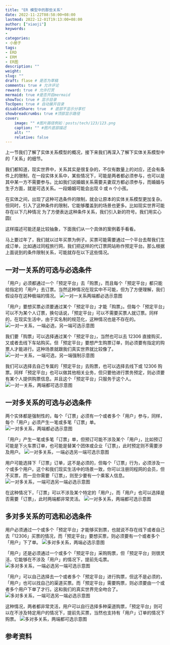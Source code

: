 ```yaml
---
title: "ER 模型中的那些关系"
date: 2022-11-22T08:58:00+08:00
lastmod: 2022-12-01T19:13:00+08:00
author: ["xiaoji"]
keywords: 
- 
categories: 
- 小册子
tags:
- ERD
- ERM
- ER图
description: ""
weight:
slug: ""
draft: flase # 是否为草稿
comments: true # 允许评论
reward: true # 允许打赏
mermaid: true #是否开启mermaid
showToc: true # 显示目录
TocOpen: true # 自动展开目录
disableShare: true  # 底部不显示分享栏
showbreadcrumbs: true #顶部显示路径
cover:
    image: "" #图片路径例如：posts/tech/123/123.png
    caption: "" #图片底部描述
    alt: ""
    relative: false
---
```


上一节我们了解了实体关系模型的概况，接下来我们再深入了解下实体关系模型中的「关系」的细节。

我们都知道，现实世界中，关系其实是很复杂的，不仅有数量上的对应，还会有条件上的限制，在一段实体关系中，某些情况下，可能是两者都必须参与，也可以是其中某一方不需要参与。比如我们说婚姻关系需要夫妻双方都必须参与，而婚姻与生子方面，就是可选关系。一段婚姻可能会出现 0 或 n  个小孩。

在实体之间，出现了这种可选条件的限制，就会让原本的实体关系模型更加复杂。但同时，引入了这种条件的限制，它能够覆盖到的场景也更多。比如现实世界可能存在以下几种情况
为了方便表达这种条件关系，我们引入新的符号。我们用实心圆(

这样描述可能还是比较抽象，下面我们从一个具体的案例着手看看。

马上要过年了，我们就以过年买票为例子。买票可能需要通过一个平台去帮我们生成订单，比如通过同程旅行网，我们把这样的代订票网站称作预定平台。那么根据上面说到的条件限制关系，可能就存在以下这些情况。

## 一对一关系的可选与必选条件
「用户」必须都通过一个「预定平台」去「购票」，而且每个「预定平台」都只能给指定的「用户」去订票。当然这种情况在现实中不可能，但为了方便理解，我们假设存在这种极端的情况。
![一对一关系两端都必选示意图](%E4%B8%80%E5%AF%B9%E4%B8%80%E5%85%B3%E7%B3%BB%E4%B8%A4%E7%AB%AF%E9%83%BD%E5%BF%85%E9%80%89%E7%A4%BA%E6%84%8F%E5%9B%BE.png)

「用户」要想买票必须要通过某个「预定平台」才能「购票」。但每个「预定平台」可以不为某个人订票，换句话说，「预定平台」可以不需要买票人就订票。同样的，在现实生活中，由于实名制的规范化，这种情况也是不存在的。
![一对一关系，一端必选，另一端可选示意图](%E4%B8%80%E5%AF%B9%E4%B8%80%E5%85%B3%E7%B3%BB%EF%BC%8C%E4%B8%80%E7%AB%AF%E5%BF%85%E9%80%89%EF%BC%8C%E5%8F%A6%E4%B8%80%E7%AB%AF%E5%8F%AF%E9%80%89%E7%A4%BA%E6%84%8F%E5%9B%BE.png)

我们要「购票」可以选择通过某个「预定平台」，当然也可以去 12306 直接购买，又或者去线下车站购买。但「预定平台」要想产生购票订单，则必须要有指定的购票人才能进行。这种场景就跟我们真实世界就比较像了。
![一对一关系，一端可选，另一端强制示意图](%E4%B8%80%E5%AF%B9%E4%B8%80%E5%85%B3%E7%B3%BB%EF%BC%8C%E4%B8%80%E7%AB%AF%E5%8F%AF%E9%80%89%EF%BC%8C%E5%8F%A6%E4%B8%80%E7%AB%AF%E5%BC%BA%E5%88%B6%E7%A4%BA%E6%84%8F%E5%9B%BE.png)


我们可以选择去自己专属的「预定平台」去购票，也可以选择去线下或 12306 购票。同样「预定平台」也可以做其他相关业务，但只要他进行票务预定，则必须要有某个人提供购票信息。并且这个「预定平台」只服务于这个人。
![一对一关系，两端都可选示意图](%E4%B8%80%E5%AF%B9%E4%B8%80%E5%85%B3%E7%B3%BB%EF%BC%8C%E4%B8%A4%E7%AB%AF%E9%83%BD%E5%8F%AF%E9%80%89%E7%A4%BA%E6%84%8F%E5%9B%BE.png)


## 一对多关系的可选与必选条件
两个实体都是强制性的，每个「订票」必须有一个或者多个「用户」参与，同样，每个「用户」必须产生一笔或多笔「订票」单。
![一对多关系，两端都必选示意图](%E4%B8%80%E5%AF%B9%E5%A4%9A%E5%85%B3%E7%B3%BB%EF%BC%8C%E4%B8%A4%E7%AB%AF%E9%83%BD%E5%BF%85%E9%80%89%E7%A4%BA%E6%84%8F%E5%9B%BE.png)

「用户」产生一笔或多笔「订票」单，但预订可能不涉及某个「用户」，比如预订可能是下火车票订单，也可能是替某个团体或企业「订票」，此时预定则不需要涉及用户。
![一对多关系，一端必选另一端可选示意图](%E4%B8%80%E5%AF%B9%E5%A4%9A%E5%85%B3%E7%B3%BB%EF%BC%8C%E4%B8%80%E7%AB%AF%E5%BF%85%E9%80%89%E5%8F%A6%E4%B8%80%E7%AB%AF%E5%8F%AF%E9%80%89%E7%A4%BA%E6%84%8F%E5%9B%BE.png)


用户可能选择下「订票」订单，这不是必须的，但每个「订票」行为，必须涉及一个或多个用户。这个和我们现实生活中的场景一致，你可以注册同程网的会员，但不买票，而一旦你需要「订票」，则至少要有一个乘客人信息。
![一对多关系，一端可选另一端必选示意图](%E4%B8%80%E5%AF%B9%E5%A4%9A%E5%85%B3%E7%B3%BB%EF%BC%8C%E4%B8%80%E7%AB%AF%E5%8F%AF%E9%80%89%E5%8F%A6%E4%B8%80%E7%AB%AF%E5%BF%85%E9%80%89%E7%A4%BA%E6%84%8F%E5%9B%BE.png)


在这种情况下，「订票」可以不涉及某个特定的「用户」，而「用户」也可以选择是否需要「订票」，此时两端都非常灵活。
![一对多关系，两端都可选示意图](%E4%B8%80%E5%AF%B9%E5%A4%9A%E5%85%B3%E7%B3%BB%EF%BC%8C%E4%B8%A4%E7%AB%AF%E9%83%BD%E5%8F%AF%E9%80%89%E7%A4%BA%E6%84%8F%E5%9B%BE.png)


## 多对多关系的可选和必选条件
用户必须通过一个或多个「预定平台」才能够买到票，也就说不存在线下或者自己去「12306」买票的情况，而「预定平台」要想买票，则必须要有一个或者多个「用户」下了单。
![多对多关系，两端必选示意图](%E5%A4%9A%E5%AF%B9%E5%A4%9A%E5%85%B3%E7%B3%BB%EF%BC%8C%E4%B8%A4%E7%AB%AF%E5%BF%85%E9%80%89%E7%A4%BA%E6%84%8F%E5%9B%BE.png)

「用户」还是必须通过一个或多个「预定平台」采购购票，但「预定平台」则很灵活，它能够在不涉及「用户」的情况下，提前先屯票。
![多对多关系，一端必选另一端可选示意图](%E5%A4%9A%E5%AF%B9%E5%A4%9A%E5%85%B3%E7%B3%BB%EF%BC%8C%E4%B8%80%E7%AB%AF%E5%BF%85%E9%80%89%E5%8F%A6%E4%B8%80%E7%AB%AF%E5%8F%AF%E9%80%89%E7%A4%BA%E6%84%8F%E5%9B%BE.png)


「用户」可以自己选择去一个或者多个「预定平台」进行购票，但这不是必须的，「用户」也可以找自己的渠道买票。而「预定平台」需要购票，则必须要由一个或者多个用户下单了才行。这和我们的真实世界完全吻合了。
![多对多关系，一端可选另一端必选示意图](%E5%A4%9A%E5%AF%B9%E5%A4%9A%E5%85%B3%E7%B3%BB%EF%BC%8C%E4%B8%80%E7%AB%AF%E5%8F%AF%E9%80%89%E5%8F%A6%E4%B8%80%E7%AB%AF%E5%BF%85%E9%80%89%E7%A4%BA%E6%84%8F%E5%9B%BE.png)


这种情况，两者都非常灵活，用户可以自行选择多种渠道购票，「预定平台」则可以在不涉及特定用户的情况下，提前先买票，当然也支持有「用户」订单的情况下购票。
![多对多关系，两端都可选示意图](%E5%A4%9A%E5%AF%B9%E5%A4%9A%E5%85%B3%E7%B3%BB%EF%BC%8C%E4%B8%A4%E7%AB%AF%E9%83%BD%E5%8F%AF%E9%80%89%E7%A4%BA%E6%84%8F%E5%9B%BE.png)

## 参考资料

